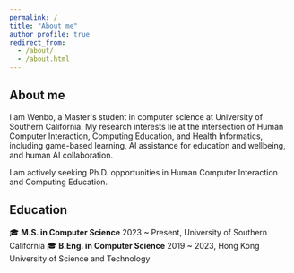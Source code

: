 ```yaml
---
permalink: /
title: "About me"
author_profile: true
redirect_from: 
  - /about/
  - /about.html
---
```


## About me

I am Wenbo, a Master's student in computer science at University of Southern California. My research interests lie at the intersection of Human Computer Interaction, Computing Education, and Health Informatics, including game-based learning, AI assistance for education and wellbeing, and human AI collaboration.

I am actively seeking Ph.D. opportunities in Human Computer Interaction and Computing Education.


## Education
🎓 **M.S. in Computer Science**
  2023 ~ Present, University of Southern California
🎓 **B.Eng. in Computer Science**
  2019 ~ 2023, Hong Kong University of Science and Technology
